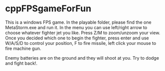 # cppFPSgameForFun

This is a windows FPS game. In the playable folder, please find the one MetaStorm.exe and run it.
In the menu you can use left/right arrow to choose whatever fighter jet you like. Press Z/M to zoom/unzoom your view.
Once you decided which one to begin the fighter, press enter and use W/A/S/D to control your position, F to fire missile,
left click your mouse to fire machine gun.

Enemy batteries are on the ground and they will shoot at you. Try to dodge and fight back!.

